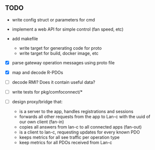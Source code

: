 TODO
----

 * write config struct or parameters for cmd

 * implement a web API for simple control (fan speed, etc)

 * add makefile
   * write target for generating code for proto
   * write target for build, docker image, etc
 
 * [X] parse gateway operation messages using proto file
 
 * [X] map and decode R-PDOs
 
 * [ ] decode RMI? Does it contain useful data?
 
 * [ ] write tests for pkg/comfoconnect/*
 
 * [ ] design proxy/bridge that:
   * is a server to the app, handles registrations and sessions
   * forwards all other requests from the app to Lan-c with the uuid of our own client (fan-in)
   * copies all answers from lan-c to all connected apps (fan-out)
   * is a client to lan-c, requesting updates for every known PDO
   * keeps metrics for all see traffic per operation type
   * keep metrics for all PDOs received from Lan-c
   
   